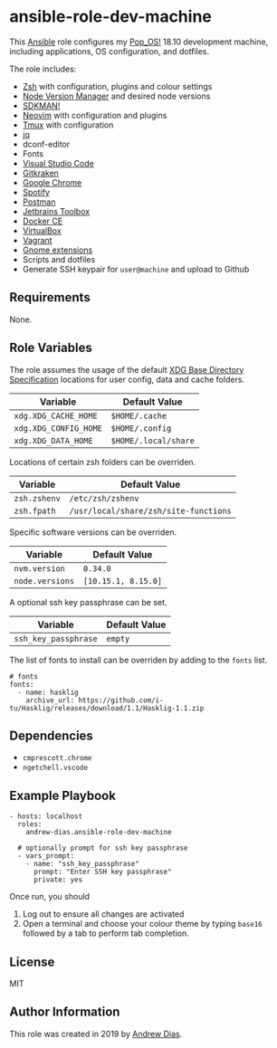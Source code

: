 # ansible-role-dev-machine

This [Ansible](https://github.com/ansible/ansible) role configures my [Pop_OS!](https://system76.com/pop) 18.10 development machine, including applications, OS configuration, and dotfiles.

The role includes:

- [Zsh](http://zsh.sourceforge.net) with configuration, plugins and colour settings
- [Node Version Manager](https://github.com/creationix/nvm) and desired node versions
- [SDKMAN!](https://sdkman.io)
- [Neovim](https://neovim.io) with configuration and plugins
- [Tmux](https://github.com/tmux/tmux) with configuration
- [jq](https://stedolan.github.io/jq)
- dconf-editor
- Fonts
- [Visual Studio Code](https://code.visualstudio.com)
- [Gitkraken](https://www.gitkraken.com)
- [Google Chrome](https://www.google.com/chrome)
- [Spotify](https://www.spotify.com)
- [Postman](https://www.getpostman.com)
- [Jetbrains Toolbox](https://www.jetbrains.com/toolbox)
- [Docker CE](https://www.docker.com)
- [VirtualBox](https://www.virtualbox.org)
- [Vagrant](https://www.vagrantup.com)
- [Gnome extensions](https://github.com/andrew-dias/ansible-gnome-extensions)
- Scripts and dotfiles
- Generate SSH keypair for `user@machine` and upload to Github

## Requirements

None.

## Role Variables

The role assumes the usage of the default [XDG Base Directory Specification](https://specifications.freedesktop.org/basedir-spec/basedir-spec-latest.html) locations for user config, data and cache folders.

| Variable              | Default Value        |
| --------------------- | -------------------- |
| `xdg.XDG_CACHE_HOME`  | `$HOME/.cache`       |
| `xdg.XDG_CONFIG_HOME` | `$HOME/.config`      |
| `xdg.XDG_DATA_HOME`   | `$HOME/.local/share` |

Locations of certain zsh folders can be overriden.

| Variable     | Default Value                         |
| ------------ | ------------------------------------- |
| `zsh.zshenv` | `/etc/zsh/zshenv`                     |
| `zsh.fpath`  | `/usr/local/share/zsh/site-functions` |

Specific software versions can be overriden.

| Variable        | Default Value       |
| --------------- | ------------------- |
| `nvm.version`   | `0.34.0`            |
| `node.versions` | `[10.15.1, 8.15.0]` |

A optional ssh key passphrase can be set.

| Variable             | Default Value |
| -------------------- | ------------- |
| `ssh_key_passphrase` | `empty`       |

The list of fonts to install can be overriden by adding to the `fonts` list.

```
# fonts
fonts:
  - name: hasklig
    archive_url: https://github.com/i-tu/Hasklig/releases/download/1.1/Hasklig-1.1.zip
```

## Dependencies

- `cmprescott.chrome`
- `ngetchell.vscode`

## Example Playbook

    - hosts: localhost
      roles:
        andrew-dias.ansible-role-dev-machine

      # optionally prompt for ssh key passphrase
      - vars_prompt:
        - name: "ssh_key_passphrase"
          prompt: "Enter SSH key passphrase"
          private: yes

Once run, you should

1. Log out to ensure all changes are activated
1. Open a terminal and choose your colour theme by typing `base16` followed by a tab to perform tab completion.

## License

MIT

## Author Information

This role was created in 2019 by [Andrew Dias](https://github.com/andrew-dias).
